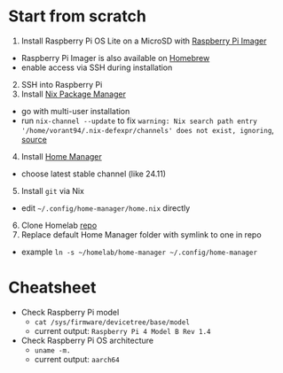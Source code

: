 # Start from scratch

1. Install Raspberry Pi OS Lite on a MicroSD with [Raspberry Pi Imager](https://www.raspberrypi.com/software/)
  - Raspberry Pi Imager is also available on [Homebrew](https://formulae.brew.sh/cask/raspberry-pi-imager)
  - enable access via SSH during installation
2. SSH into Raspberry Pi
3. Install [Nix Package Manager](https://nixos.org/download/#download-nix)
  - go with multi-user installation
  - run `nix-channel --update` to fix `warning: Nix search path entry '/home/vorant94/.nix-defexpr/channels' does not exist, ignoring`, [source](https://github.com/NixOS/nixpkgs/issues/40165)
4. Install [Home Manager](https://nix-community.github.io/home-manager/index.xhtml#sec-install-standalone)
  - choose latest stable channel (like 24.11)
5. Install `git` via Nix
  - edit `~/.config/home-manager/home.nix` directly
6. Clone Homelab [repo](https://github.com/vorant94/homelab)
7. Replace default Home Manager folder with symlink to one in repo
  - example `ln -s ~/homelab/home-manager ~/.config/home-manager`

# Cheatsheet

- Check Raspberry Pi model
	- `cat /sys/firmware/devicetree/base/model`
	- current output: `Raspberry Pi 4 Model B Rev 1.4`
- Check Raspberry Pi OS architecture
	- `uname -m.`
	- current output: `aarch64`
